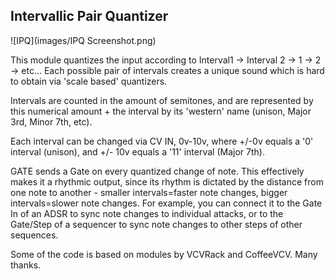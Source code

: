 ## Intervallic Pair Quantizer

![IPQ](images/IPQ Screenshot.png)

This module quantizes the input according to Interval1 -> Interval 2 -> 1 -> 2 -> etc...
Each possible pair of intervals creates a unique sound which is hard to obtain via 'scale based' quantizers.

Intervals are counted in the amount of semitones, and are represented by this numerical amount + the interval by its 'western' name (unison, Major 3rd, Minor 7th, etc).

Each interval can be changed via CV IN, 0v-10v, where +/-0v equals a '0' interval (unison), and +/- 10v equals a '11' interval (Major 7th).

GATE sends a Gate on every quantized change of note.
This effectively makes it a rhythmic output, since its rhythm is dictated by the distance from one note to another - smaller intervals=faster note changes, bigger intervals=slower note changes.
For example, you can connect it to the Gate In of an ADSR to sync note changes to individual attacks, or to the Gate/Step of a sequencer to sync note changes to other steps of other sequences.


Some of the code is based on modules by VCVRack and CoffeeVCV. Many thanks.